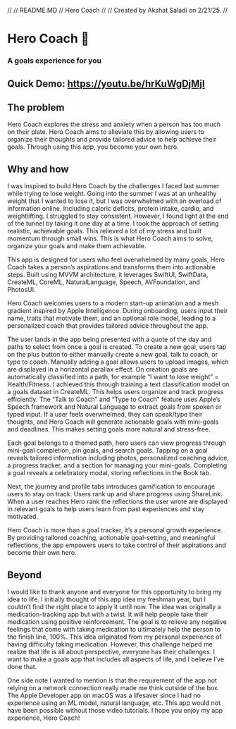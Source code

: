 //
//  README.MD
//  Hero Coach
//
//  Created by Akshat  Saladi on 2/21/25.
//

# Hero Coach 🧢
### A goals experience for you

## Quick Demo: https://youtu.be/hrKuWgDjMjI

## The problem
Hero Coach explores the stress and anxiety when a person has too much on their plate. Hero Coach aims to alleviate this by allowing users to organize their thoughts and provide tailored advice to help achieve their goals. Through using this app, you become your own hero.

## Why and how
I was inspired to build Hero Coach by the challenges I faced last summer while trying to lose weight. Going into the summer I was at an unhealthy weight that I wanted to lose it, but I was overwhelmed with an overload of information online. Including caloric deficits, protein intake, cardio, and weightlifting. I struggled to stay consistent. However, I found light at the end of the tunnel by taking it one day at a time. I took the approach of setting realistic, achievable goals. This relieved a lot of my stress and built momentum through small wins. This is what Hero Coach aims to solve, organize your goals and make them achievable.

This app is designed for users who feel overwhelmed by many goals, Hero Coach takes a person’s aspirations and transforms them into actionable steps. Built using MVVM architecture, it leverages SwiftUI, SwiftData, CreateML, CoreML, NaturalLanguage, Speech, AVFoundation, and PhotosUI.

Hero Coach welcomes users to a modern start-up animation and a mesh gradient inspired by Apple Intelligence. During onboarding, users input their name, traits that motivate them, and an optional role model, leading to a personalized coach that provides tailored advice throughout the app.

The user lands in the app being presented with a quote of the day and paths to select from once a goal is created. To create a new goal, users tap on the plus button to either manually create a new goal, talk to coach, or type to coach. Manually adding a goal allows users to upload images, which are displayed in a horizontal parallax effect. On creation goals are automatically classified into a path, for example “I want to lose weight” = Health/Fitness. I achieved this through training a text classification model on a goals dataset in CreateML. This helps users organize and track progress efficiently.
The ”Talk to Coach” and “Type to Coach” feature uses Apple’s Speech framework and Natural Language to extract goals from spoken or typed input. If a user feels overwhelmed, they can speak/type their thoughts, and Hero Coach will generate actionable goals with mini-goals and deadlines. This makes setting goals more natural and stress-free.

Each goal belongs to a themed path, hero users can view progress through mini-goal completion, pin goals, and search goals. Tapping on a goal reveals tailored information including photos, personalized coaching advice, a progress tracker, and a section for managing your mini-goals. Completing a goal reveals a celebratory modal, storing reflections in the Book tab.

Next, the journey and profile tabs introduces gamification to encourage users to stay on track. Users rank up and share progress using ShareLink. When a user reaches Hero rank the reflections the user wrote are displayed in relevant goals to help users learn from past experiences and stay motivated.

Hero Coach is more than a goal tracker, it’s a personal growth experience. By providing tailored coaching, actionable goal-setting, and meaningful reflections, the app empowers users to take control of their aspirations and become their own hero.

## Beyond
I would like to thank anyone and everyone for this opportunity to bring my idea to life. I initially thought of this app idea my freshman year, but I couldn’t find the right place to apply it until now. The idea was originally a medication-tracking app but with a twist. It will help people take their medication using positive reinforcement. The goal is to relieve any negative feelings that come with taking medication to ultimately help the person to the finish line, 100%. This idea originated from my personal experience of having difficulty taking medication. However, this challenge helped me realize that life is all about perspective, everyone has their challenges. I want to make a goals app that includes all aspects of life, and I believe I’ve done that.

One side note I wanted to mention is that the requirement of the app not relying on a network connection really made me think outside of the box. The Apple Developer app on macOS was a lifesaver since I had no experience using an ML model, natural language, etc. This app would not have been possible without those video tutorials. I hope you enjoy my app experience, Hero Coach!

